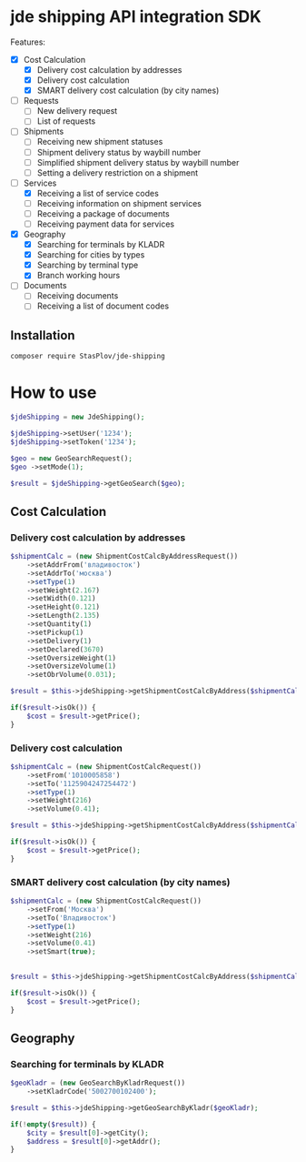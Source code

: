 # jde shipping API integration SDK

Features:

- [x] Cost Calculation
  - [x] Delivery cost calculation by addresses
  - [x] Delivery cost calculation
  - [x] SMART delivery cost calculation (by city names)
- [ ] Requests
  - [ ] New delivery request
  - [ ] List of requests
- [ ] Shipments
  - [ ] Receiving new shipment statuses
  - [ ] Shipment delivery status by waybill number
  - [ ] Simplified shipment delivery status by waybill number
  - [ ] Setting a delivery restriction on a shipment
- [ ] Services
  - [x] Receiving a list of service codes
  - [ ] Receiving information on shipment services
  - [ ] Receiving a package of documents
  - [ ] Receiving payment data for services
- [x] Geography
  - [x] Searching for terminals by KLADR
  - [x] Searching for cities by types
  - [x] Searching by terminal type
  - [x] Branch working hours
- [ ] Documents
  - [ ] Receiving documents
  - [ ] Receiving a list of document codes

## Installation

```bash
composer require StasPlov/jde-shipping
```

# How to use

```php
$jdeShipping = new JdeShipping();

$jdeShipping->setUser('1234');
$jdeShipping->setToken('1234');

$geo = new GeoSearchRequest();
$geo ->setMode(1);

$result = $jdeShipping->getGeoSearch($geo);
```

## Cost Calculation

### Delivery cost calculation by addresses
```php
$shipmentCalc = (new ShipmentCostCalcByAddressRequest())
	->setAddrFrom('владивосток')
	->setAddrTo('москва')
	->setType(1)
	->setWeight(2.167)
	->setWidth(0.121)
	->setHeight(0.121)
	->setLength(2.135)
	->setQuantity(1)
	->setPickup(1)
	->setDelivery(1)
	->setDeclared(3670)
	->setOversizeWeight(1)
	->setOversizeVolume(1)
	->setObrVolume(0.031);

$result = $this->jdeShipping->getShipmentCostCalcByAddress($shipmentCalc);

if($result->isOk()) {
	$cost = $result->getPrice();
}
```

### Delivery cost calculation
```php
$shipmentCalc = (new ShipmentCostCalcRequest())
	->setFrom('1010005858')
	->setTo('1125904247254472')
	->setType(1)
	->setWeight(216)
	->setVolume(0.41);

$result = $this->jdeShipping->getShipmentCostCalcByAddress($shipmentCalc);

if($result->isOk()) {
	$cost = $result->getPrice();
}
```

### SMART delivery cost calculation (by city names)
```php
$shipmentCalc = (new ShipmentCostCalcRequest())
	->setFrom('Москва')
	->setTo('Владивосток')
	->setType(1)
	->setWeight(216)
	->setVolume(0.41)
	->setSmart(true);
	

$result = $this->jdeShipping->getShipmentCostCalcByAddress($shipmentCalc);

if($result->isOk()) {
	$cost = $result->getPrice();
}

```

## Geography

### Searching for terminals by KLADR
```php
$geoKladr = (new GeoSearchByKladrRequest())
	->setKladrCode('5002700102400');

$result = $this->jdeShipping->getGeoSearchByKladr($geoKladr);

if(!empty($result)) {
	$city = $result[0]->getCity();
	$address = $result[0]->getAddr();
}
```
